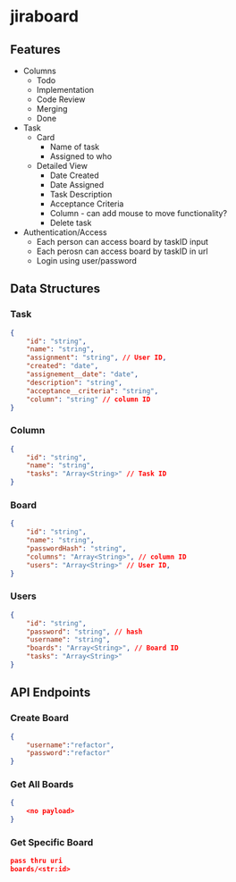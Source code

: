 # jiraboard

## Features

-   Columns
    -   Todo
    -   Implementation
    -   Code Review
    -   Merging
    -   Done
-   Task
    -   Card
        -   Name of task
        -   Assigned to who
    -   Detailed View
        -   Date Created
        -   Date Assigned
        -   Task Description
        -   Acceptance Criteria
        -   Column - can add mouse to move functionality?
        -   Delete task
-   Authentication/Access
    -   Each person can access board by taskID input
    -   Each perosn can access board by taskID in url
    -   Login using user/password

## Data Structures

### Task

```json
{
    "id": "string",
    "name": "string",
    "assignment": "string", // User ID,
    "created": "date",
    "assignement__date": "date",
    "description": "string",
    "acceptance__criteria": "string",
    "column": "string" // column ID
}
```

### Column

```json
{
    "id": "string",
    "name": "string",
    "tasks": "Array<String>" // Task ID
}
```

### Board

```json
{
    "id": "string",
    "name": "string",
    "passwordHash": "string",
    "columns": "Array<String>", // column ID
    "users": "Array<String>" // User ID,
}
```

### Users

```json
{
    "id": "string",
    "password": "string", // hash
    "username": "string",
    "boards": "Array<String>", // Board ID
    "tasks": "Array<String>"
}
```
## API Endpoints

### Create Board

```json
{
    "username":"refactor",
    "password":"refactor"
}
```

### Get All Boards

```json
{
    <no payload>
}
```

### Get Specific Board 

```json
pass thru uri
boards/<str:id>
```
